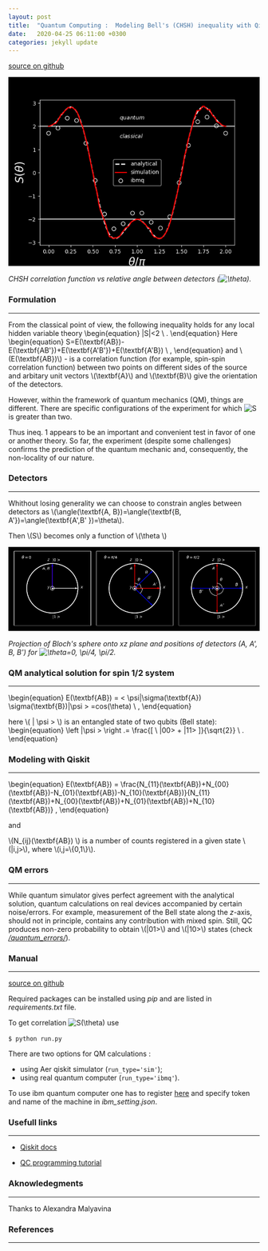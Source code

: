 ```yaml
---
layout: post
title:  "Quantum Computing :  Modeling Bell's (CHSH) inequality with Qiskit"
date:   2020-04-25 06:11:00 +0300
categories: jekyll update
---
```


<script type="text/javascript"
        src="https://cdnjs.cloudflare.com/ajax/libs/mathjax/2.7.0/MathJax.js?config=TeX-AMS_CHTML"></script>
<script type="text/x-mathjax-config">
        MathJax.Hub.Config({
          TeX: { equationNumbers: { autoNumber: "AMS" } }
        });
        </script>

[source on github](https://github.com/geonda/quantum-computing)

![CHSH correlation function (S) vs relative angle between detectors ($\theta$).](/images/correlation.png)

*CHSH correlation function vs relative angle between detectors (![\theta](https://render.githubusercontent.com/render/math?math=%5Ctheta)).*

### Formulation
---

From the classical point of view, the following inequality holds for any local hidden variable theory
\begin{equation}
 \|S\|<2 \ .
\end{equation}
Here
\begin{equation}
S=E(\textbf{AB})-E(\textbf{AB'})+E(\textbf{A'B'})+E(\textbf{A'B}) \ ,
\end{equation}
and \\(E(\textbf{AB})\\) - is a correlation function (for example, spin-spin correlation function) between two points on different sides of the source and  arbitary unit vectors \\(\textbf{A}\\) and \\(\textbf{B}\\) give the orientation of the detectors.

However, within the framework of quantum mechanics (QM), things are different. There are specific configurations of the experiment for which ![S](https://render.githubusercontent.com/render/math?math=S) is greater than two.  

Thus ineq. 1 appears to be an important and convenient test in favor of one or another theory.  So far, the experiment (despite some challenges) confirms the prediction of the quantum mechanic and, consequently, the non-locality of our nature.

### Detectors
---

Whithout losing generality we can choose to constrain angles between detectors as \\(\angle(\textbf{A, B})=\angle(\textbf{B, A'})=\angle(\textbf{A',B' })=\theta\\). 

Then \\(S\\) becomes only a function of \\(\theta \\)

 ![Positions of detectors (A, A', B, B'). Bloch's spheres were projected onto xz plane.](/images/bloch_sphere.png)

*Projection of Bloch's sphere onto xz plane and positions of detectors (A, A', B, B') for ![\theta=0, \pi/4, \pi/2](https://render.githubusercontent.com/render/math?math=%5Ctheta%3D0%2C%20%5Cpi%2F4%2C%20%5Cpi%2F2).*

### QM analytical solution for spin 1/2 system
---

\begin{equation}
E(\textbf{AB}) = < \psi|\sigma(\textbf{A}) \sigma(\textbf{B})|\psi > =cos(\theta) \ ,
\end{equation}


here \\( \| \psi >  \\) is an entangled state of two qubits (Bell state):
\begin{equation}
\left |\psi > \right .= \frac{\[ \ |00> + |11> \]}{\sqrt{2}} \ .
\end{equation}


### Modeling with Qiskit
----

\begin{equation}
E(\textbf{AB}) = \frac{N_{11}(\textbf{AB})+N_{00}(\textbf{AB})-N_{01}(\textbf{AB})-N_{10}(\textbf{AB})}{N_{11}(\textbf{AB})+N_{00}(\textbf{AB})+N_{01}(\textbf{AB})+N_{10}(\textbf{AB})} ,
\end{equation}

and

\\(N_{ij}(\textbf{AB}) \\) is a number of counts registered in a given state \\(\|i,j>\\), where \\(i,j=\\{0,1\\}\\).

### QM errors
---

While quantum simulator gives perfect agreement with the analytical solution, quantum calculations on real devices accompanied by certain noise/errors.  For example, measurement of the  Bell state  along the *z*-axis, should not in principle, contains any contribution with mixed spin. Still, QC produces non-zero probability to obtain  \\(\|01>\\) and \\(\|10>\\) states (check [*/quantum_errors/*](https://github.com/geonda/quantum-computing/tree/master/quantum_errors/)).

### Manual
---

[source on github](https://github.com/geonda/quantum-computing)

Required packages can be installed using *pip* and are listed in *requirements.txt* file.

To get correlation ![S(\theta)](https://render.githubusercontent.com/render/math?math=S(%5Ctheta)) use

`$ python run.py`

There are two options for QM calculations :
- using Aer qiskit simulator (`run_type='sim'`); 
- using real quantum computer (`run_type='ibmq'`).

To use ibm quantum computer one has to register [here](https://quantum-computing.ibm.com) and specify token and name of the machine in *ibm_setting.json*.

### Usefull links
---

- [Qiskit docs](https://qiskit.org/textbook/ch-ex/hello-qiskit.html#Bell-test-for-classical-variables)

- [QC programming tutorial](https://pythonprogramming.net/quantum-computer-programming-tutorial/)

### Aknowledegments 
---
Thanks to Alexandra Malyavina 

### References
---
